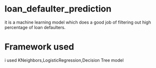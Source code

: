 loan_defaulter_prediction
===
it is a machine learning model which does a good job of filtering out high percentage of loan defaulters.

Framework used
===
i used KNeighbors,LogisticRegression,Decision Tree model


